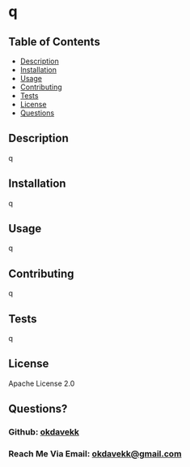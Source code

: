 
# q

## Table of Contents

- [Description](#description)
- [Installation](#installation)
- [Usage](#usage)
- [Contributing](#contributing)
- [Tests](#tests)
- [License](#license)
- [Questions](#questions)

## Description 

q

## Installation 

q

## Usage 

q

## Contributing 

q

## Tests 

q  

## License

Apache License 2.0

## Questions?

### Github: [okdavekk](https://github.com/okdavekk)

### Reach Me Via Email: okdavekk@gmail.com



